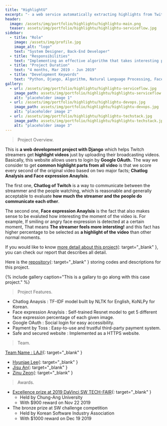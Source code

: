 ```yaml
---
title: "HighlightU"
excerpt: "- a web service automatically extracting highlights from Twitch videos "
header:
  image: /assets/img/portfolio/highlightu/highlightu-main.png
  teaser: assets/img/portfolio/highlightu/highlightu-serviceflow.jpg
sidebar:
  - title: "Role"
    image: /assets/img/profile.jpg
    image_alt: "logo"
    text: "System Designer, Back-End Developer"
  - title: "Responsibilities"
    text: "Implementing an effective algorithm that takes interesting parts of Twitch videos using Natural Language Processing and Face expression analysis."
  - title: "Project Duration"
    text: "4 months, Mar 2019 - Jun 2019"
  - title: "Development Keywords"
    text: "Python, Django, Algorithm, Natural Language Processing, Face Recognition, Deep Learning"
gallery:
  - url: /assets/img/portfolio/highlightu/highlightu-serviceflow.jpg
    image_path: assets/img/portfolio/highlightu/highlightu-serviceflow.jpg
    alt: "placeholder image 1"
  - url: /assets/img/portfolio/highlightu/highlightu-devops.jpg
    image_path: assets/img/portfolio/highlightu/highlightu-devops.jpg
    alt: "placeholder image 2"
  - url: /assets/img/portfolio/highlightu/highlightu-techstack.jpg
    image_path: assets/img/portfolio/highlightu/highlightu-techstack.jpg
    alt: "placeholder image 3"
---
```


> Project Overview.

This is __a web development project with Django__ which helps Twitch streamers get __highlight videos__ just by uploading their broadcasting videos. Basically, this website allows users to login by __Google OAuth.__ The way we consider to get __common highlight parts from all video__ is that we score every second of the original video based on two major facts; __Chatlog Analysis and Face expression Anaylsis__. 

The first one, **Chatlog of Twitch** is a way to communicate between the streammer and the people watching, which is reasonable and generally acceptable to evaluate __how much the streamer and the people do communicate each other__. 

The second one, **Face expression Anaylsis** is the fact that also makes sense to be evaluted how interesting the moment of the video is. For example, If smiling or angry face expression is detected at a certain moment, That means __The streamer feels more intersting!__ and this fact has higher percentage to be selected as __a highlight of the video__ than other normal moments. 

If you would like to know [more detail about this project](https://github.com/highlightu/documentation/blob/master/Documents/final_report.pdf){: target="_blank" }, you can check our report that describes all detail. 

Here is the [repository](https://github.com/highlightu/server){: target="_blank" } storing codes and descriptions for this project.


{% include gallery caption="This is a gallary to go along with this case project." %}

> Project Features.

- Chatlog Anaysis : TF-IDF model built by NLTK for English, KoNLPy for Korean. 
- Face expression Anaylsis : Self-trained Resnet model to get 5 different face expression percentage of each given image.
- Google OAuth : Social login for easy accessibility.
- Payment by Toss : Easy-to-use and trustful third-party payment system.
- Safe and secured website : Implemented as a HTTPS website.

> Team.
  
[Team Name : LAJI](https://hyunjae-lee.github.io/assets/img/portfolio/highlightu/highlightu-team.jpeg){: target="_blank" }
- [Hyunjae Lee](https://github.com/hyunjae-lee){: target="_blank" }
- [Jisu An](https://github.com/ajs7270){: target="_blank" }
- [Zinu Zeon](https://github.com/zinuzian){: target="_blank" }

> Awards.

- [Excellence prize at 2019 DaVinci SW TECH-FAIR](https://hyunjae-lee.github.io/assets/img/portfolio/highlightu/award1.jpeg){: target="_blank" }
  - Held by Chung-Ang University 
  - With $900 reward on Nov 22 2019
- The bronze prize at SW challenge competition
  - Held by Korean Software Industry Association
  - With $1000 reward on Dec 19 2019
